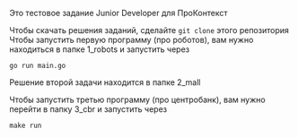 Это тестовое задание Junior Developer для ПроКонтекст

Чтобы скачать решения заданий, сделайте `git clone` этого репозитория
Чтобы запустить первую программу (про роботов), вам нужно находиться в папке 1_robots и запустить через 
```
go run main.go
```
Решение второй задачи находится в папке 2_mall

Чтобы запустить третью программу (про центробанк), вам нужно перейти в папку 3_cbr и запустить через 
```
make run
```
